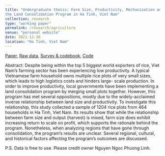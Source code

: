 ```yaml
---
title: "Undergraduate thesis: Farm Size, Productivity, Mechanization and
the Land Consolidation Program in Ha Tinh, Viet Nam"
collection: research
type: "working paper"
permalink: /research/agriculture
venue: "personal website"
date: 2021-12-30
location: "Ha Tinh, Viet Nam"
---
```

[Paper](../pdfs-research/agriculture/agriculture.pdf), [Raw data](../pdfs-research/agriculture/rawdata.xlsx), [Survey & codebook](../pdfs-research/agriculture/survey-codebook.pdf), [Code](https://github.com/npl-nguyen/agriculture)

Abstract: Despite being within the top 5 biggest world exporters of rice, Viet Nam’s farming
sector has been experiencing low productivity. A typical Vietnamese farm household owns
multiple rice plots of very small sizes, which leads to high logistics costs and hinders large-
scale production. In order to improve productivity, local governments have been
implementing a land consolidation program by merging small plots together. However, this
program has met several oppositions, mostly due to the widely-acclaimed inverse
relationship between land size and productivity. To investigate this relationship, this study
collected a sample of 1204 rice plots from 464 households in Ha Tinh, Viet Nam. Its results show
that while the relationship between farm size and output (harvest) is mixed, farm size does
exhibit increasing return to scale on profit, which supports the rationale behind the program.
Nonetheless, when analyzing regions that have gone through consolidation, the program’s
results are unclear. Several regional, cultural, and historical factors affecting the program’s
outcomes are discussed.

P.S. Data is free to use. Please credit owner Nguyen Ngoc Phuong Linh.



